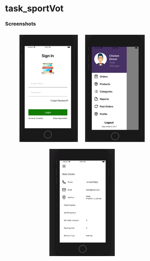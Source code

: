 # task_sportVot

### Screenshots

<p align="center">
  <img src="images/screenshot_1.png" alt="Sublime's custom image" height="350" style="padding: 10px;"/>
  <img src="images/screenshot_2.png" alt="Sublime's custom image" height="350" style="padding: 10px;"/>
  <img src="images/screenshot_3.png" alt="Sublime's custom image" height="350" style="padding: 10px;"/>
</p>